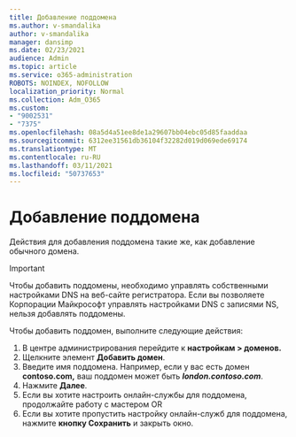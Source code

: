 ```yaml
---
title: Добавление поддомена
ms.author: v-smandalika
author: v-smandalika
manager: dansimp
ms.date: 02/23/2021
audience: Admin
ms.topic: article
ms.service: o365-administration
ROBOTS: NOINDEX, NOFOLLOW
localization_priority: Normal
ms.collection: Adm_O365
ms.custom:
- "9002531"
- "7375"
ms.openlocfilehash: 08a5d4a51ee8de1a29607bb04ebc05d85faaddaa
ms.sourcegitcommit: 6312ee31561db36104f32282d019d069ede69174
ms.translationtype: MT
ms.contentlocale: ru-RU
ms.lasthandoff: 03/11/2021
ms.locfileid: "50737653"
---
```

# <a name="add-a-subdomain"></a>Добавление поддомена

Действия для добавления поддомена такие же, как добавление обычного домена. 

> [!IMPORTANT]
> Чтобы добавить поддомены, необходимо управлять собственными настройками DNS на веб-сайте регистратора. Если вы позволяете Корпорации Майкрософт управлять настройками DNS с записями NS, нельзя добавлять поддомены. 

Чтобы добавить поддомен, выполните следующие действия:

1. В центре администрирования перейдите к **настройкам > доменов.**
2. Щелкните элемент **Добавить домен**.
3. Введите имя поддомена. Например, если у вас есть домен **contoso.com,** ваш поддомен может быть **_london.contoso.com_**.
4. Нажмите **Далее**.
5. Если вы хотите настроить онлайн-службы для поддомена, продолжайте работу с мастером OR
6. Если вы хотите пропустить настройку онлайн-служб для поддомена, нажмите **кнопку Сохранить** и закрыть окно.

